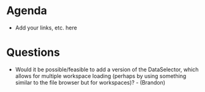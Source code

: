 Agenda
======

* Add your links, etc. here

Questions
=========

* Would it be possible/feasible to add a version of the DataSelector, which allows for multiple workspace loading (perhaps by using something similar to the file browser but for workspaces)? - (Brandon)
